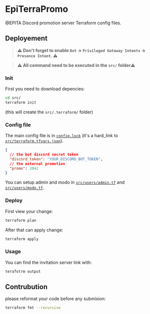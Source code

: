 # EpiTerraPromo

@EPITA Discord promotion server Terraform config files.

## Deployement

> **:warning: Don't forget to enable `Bot` -> `Privileged Gateway Intents` ->
> `Presence Intent`. :warning:**

> **:warning: All command need to be executed in the `src/` folder:warning:**

### Init

First you need to download depencies:

```sh
cd src/
terraform init
```

(this will create the `src/.terraform/` folder)

### Config file

The main config file is in [`config.lock`](./config.json) (it's a hard_link to
[`src/terraform.tfvars.json`](./src/terraform.tfvars.json)).

```json
{
  // the bot discord secret token
  "discord_token": "YOUR_DISCORD_BOT_TOKEN",
  // the external promotion
  "promo": 2042
}
```

You can setup admin and modo in [`src/users/admin.tf`](src/users/admin.tf) and
[`src/users/modo.tf`](src/users/modo.tf).

### Deploy

First view your change:

```sh
terraform plan
```

After that can apply change:

```sh
terraform apply
```

### Usage

You can find the invitation server link with:

```sh
terafotrm output
```

## Contrubution

please reformat your code before any submision:

```sh
terraform fmt --recursive
```

